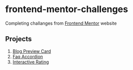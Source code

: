 # frontend-mentor-challenges
Completing challanges from [Frontend Mentor](https://www.frontendmentor.io/challenges) website

## Projects

1. [Blog Preview Card](./blog-preview-card-main/index.html)
2. [Faq Accordion](./faq-accordion-main/index.html)
3. [Interactive Rating](./interactive-rating-component-main/index.html)
